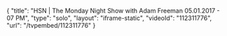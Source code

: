 {
    "title": "HSN | The Monday Night Show with Adam Freeman 05.01.2017 - 07 PM",
    "type": "solo",
    "layout": "iframe-static",
    "videoId": "112311776",
    "url": "\/tvpembed\/112311776"
}